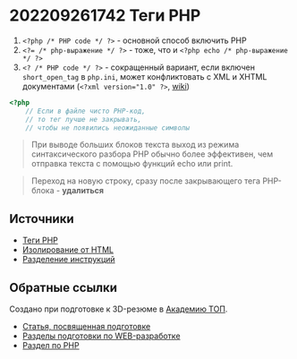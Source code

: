# 202209261742 Теги PHP


1. `<?php /* PHP code */ ?>` - основной способ включить PHP
2. `<?= /* php-выражение */ ?>` - тоже, что и `<?php echo /* php-выражение */ ?>`
3. `<? /* PHP code */ ?>` - сокращенный вариант, если включен `short_open_tag` в `php.ini`, может конфликтовать с XML и XHTML документами (`<?xml version="1.0" ?>`, [wiki](https://ru.wikipedia.org/wiki/XML))

```php
<?php
    // Если в файле чисто PHP-код, 
    // то тег лучше не закрывать, 
    // чтобы не появились неожиданные символы

```

> При выводе больших блоков текста выход из режима синтаксического разбора PHP обычно более эффективен, чем отправка текста с помощью функций echo или print. 

> Переход на новую строку, сразу после закрывающего тега PHP-блока - **удалиться**

## Источники

- [Теги PHP](https://www.php.net/manual/ru/language.basic-syntax.phptags.php)
- [Изолирование от HTML](https://www.php.net/manual/ru/language.basic-syntax.phpmode.php)
- [Разделение инструкций](https://www.php.net/manual/ru/language.basic-syntax.instruction-separation.php)

## Обратные ссылки

Создано при подготовке к 3D-резюме в [Академию ТОП](https://izh.top-academy.ru/).

- [Статья, посвященная подготовке](../blog/20220914-preparing-for-teaching.md)
- [Разделы подготовки по WEB-разработке](./202209141344-web-design.md)
- [Раздел по PHP](./202209261202-top-php.md)